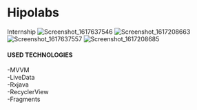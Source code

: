 # Hipolabs
Internship
![Screenshot_1617637546](https://user-images.githubusercontent.com/52882389/113593596-459daf00-963f-11eb-925d-badc7adfad8f.png)
![Screenshot_1617208663](https://user-images.githubusercontent.com/52882389/113593830-8dbcd180-963f-11eb-8c60-93e4ed4a89be.png)
![Screenshot_1617637557](https://user-images.githubusercontent.com/52882389/113593630-4cc4bd00-963f-11eb-9752-210cb69e45d0.png)
![Screenshot_1617208685](https://user-images.githubusercontent.com/52882389/113593604-48000900-963f-11eb-9806-9572531dfa71.png)
<h4>USED TECHNOLOGIES</h4>
-MVVM<br/>
-LiveData<br/>
-Rxjava<br/>
-RecyclerView<br/>
-Fragments
